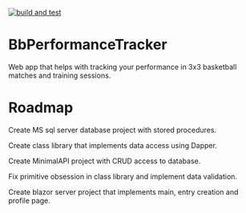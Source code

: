 [![build and test](https://github.com/IvanKozak/BbPerformanceTracker/actions/workflows/build-and-test.yml/badge.svg)](https://github.com/IvanKozak/BbPerformanceTracker/actions/workflows/build-and-test.yml)

# BbPerformanceTracker
Web app that helps with tracking your performance in 3x3 basketball matches and training sessions.

# Roadmap

Create MS sql server database project with stored procedures.

Create class library that implements data access using Dapper.

Create MinimalAPI project with CRUD access to database.

Fix primitive obsession in class library and implement data validation.

Create blazor server project that implements main, entry creation and profile page.

